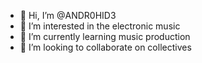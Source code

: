 - 👋 Hi, I’m @ANDR0HID3
- 👀 I’m interested in the electronic music
- 🌱 I’m currently learning music production
- 💞️ I’m looking to collaborate on collectives

<!---
ANDR0HID3/ANDR0HID3 is a ✨ special ✨ repository because its `README.md` (this file) appears on your GitHub profile.
You can click the Preview link to take a look at your changes.
--->
